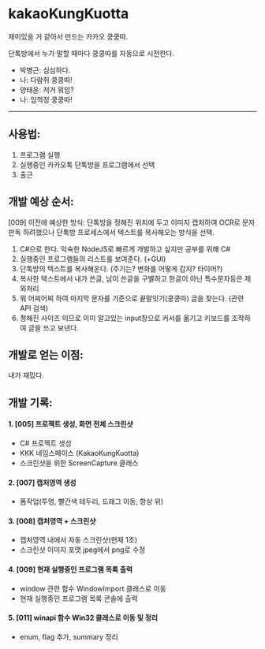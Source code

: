 # kakaoKungKuotta
재미있을 거 같아서 만드는 카카오 쿵쿵따.

단톡방에서 누가 말할 때마다 쿵쿵따를 자동으로 시전한다.
- 박병근: 심심하다.
- 나: 다람쥐 쿵쿵따!
- 양태윤: 저거 뭐임?
- 나: 임꺽정 쿵쿵따!

---

## 사용법:
1. 프로그램 실행
2. 실행중인 카카오톡 단톡방을 프로그램에서 선택
3. 출근

## 개발 예상 순서:
[009] 이전에 예상한 방식: 단톡방을 정해진 위치에 두고 이미지 캡처하여 OCR로 문자 판독 하려했으나 단톡방 프로세스에서 텍스트를 복사해오는 방식을 선택.

1. C#으로 한다. 익숙한 NodeJS로 빠르게 개발하고 싶지만 공부를 위해 C#
2. 실행중인 프로그램들의 리스트를 보여준다. (+GUI)
3. 단톡방의 텍스트를 복사해온다. (주기는? 변화를 어떻게 감지? 타이머?)
4. 복사한 텍스트에서 내가 쓴글, 남이 쓴글을 구별하고 한글이 아닌 특수문자등은 제외처리
5. 뭐 어찌어찌 하여 마지막 문자를 기준으로 끝말잇기(쿵쿵따) 글을 찾는다. (관련 API 검색)
6. 정해진 사이즈 이므로 이미 알고있는 input창으로 커서를 옮기고 키보드를 조작하여 글을 쓰고 보낸다.

## 개발로 얻는 이점:
내가 재밌다.

## 개발 기록:
#### 1. [005] 프로젝트 생성, 화면 전체 스크린샷
- C# 프로젝트 생성
- KKK 네임스페이스 (KakaoKungKuotta)
- 스크린샷을 위한 ScreenCapture 클래스

#### 2. [007] 캡처영역 생성

- 폼작업(투명, 빨간색 테두리, 드래그 이동, 항상 위)

#### 3. [008] 캡처영역 + 스크린샷

- 캡처영역 내에서 자동 스크린샷(현재 1초)
- 스크린샷 이미지 포맷 jpeg에서 png로 수정

#### 4. [009] 현재 실행중인 프로그램 목록 출력

- window 관련 함수 WindowImport 클래스로 이동
- 현재 실행중인 프로그램 목록 콘솔에 출력

#### 5. [011] winapi 함수 Win32 클래스로 이동 및 정리

- enum, flag 추가, summary 정리